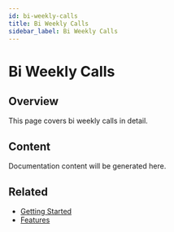 ```yaml
---
id: bi-weekly-calls
title: Bi Weekly Calls
sidebar_label: Bi Weekly Calls
---
```


# Bi Weekly Calls

## Overview

This page covers bi weekly calls in detail.

## Content

Documentation content will be generated here.

## Related

- [Getting Started](/getting-started)
- [Features](/features)
